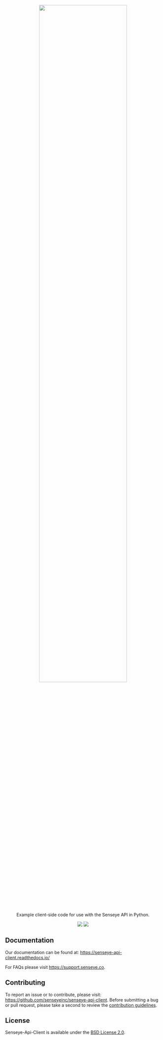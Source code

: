 <p align="center">
 <img width="75%" height="75%" src="https://senseye.co/wp-content/uploads/2019/07/logo.svg">
</p>

<p align="center">
  Example client-side code for use with the Senseye API in Python. 
</p>

<p align="center">
 <img src="https://img.shields.io/github/v/release/senseyeinc/senseye-api-client?label=release">
 <img src="https://img.shields.io/github/license/senseyeinc/senseye-api-client">
</p>

## Documentation

Our documentation can be found at: https://senseye-api-client.readthedocs.io/

For FAQs please visit https://support.senseye.co. 

## Contributing

To report an issue or to contribute, please visit: https://github.com/senseyeinc/senseye-api-client. Before submitting a bug or pull request, please take a second to review the [contribution guidelines](https://www.youtube.com).

## License

Senseye-Api-Client is available under the [BSD License 2.0](https://opensource.org/licenses/BSD-3-Clause).
